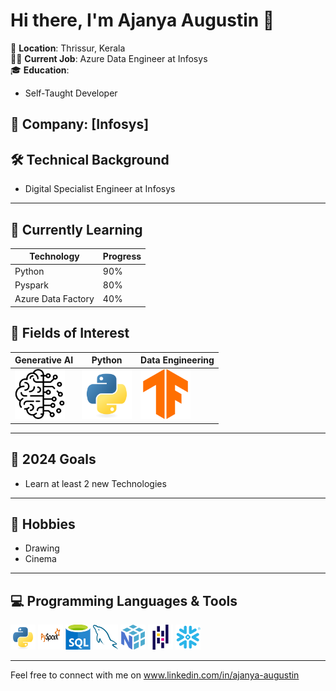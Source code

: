 # Hi there, I'm Ajanya Augustin 👋

📍 **Location**: Thrissur, Kerala  
👨‍💻 **Current Job**: Azure Data Engineer at Infosys  
🎓 **Education**:  
- Self-Taught Developer  

🏢 **Company**: [Infosys]
---

## 🛠️ Technical Background
- Digital Specialist Engineer  at Infosys  

---

## 🌱 Currently Learning

| Technology              | Progress |
|-------------------------|----------|
| Python                  | 90%      |
| Pyspark                 | 80%      |
| Azure Data Factory      | 40%      |

## 🚀 Fields of Interest

| Generative AI | Python | Data Engineering |
|---|---|---|
| <img src="https://github.com/Ajanya-Augustin/Ajanya-Augustin/blob/main/artificial-intelligence.png?raw=true" alt="Generative AI" width="80" height="80"> | <img src="https://raw.githubusercontent.com/devicons/devicon/master/icons/python/python-original.svg" alt="Python" width="80" height="80"> | <img src="https://raw.githubusercontent.com/devicons/devicon/master/icons/tensorflow/tensorflow-original.svg" alt="Data Engineering" width="80" height="80"> |

---

## 🎯 2024 Goals
- Learn at least 2 new Technologies

---

## 🎨 Hobbies
- Drawing
- Cinema

---

## 💻 Programming Languages & Tools

<p>
  <a href="#"><img src="https://raw.githubusercontent.com/devicons/devicon/master/icons/python/python-original.svg" alt="python" width="40" height="40"/></a>
  <a href="#"><img src="https://github.com/Ajanya-Augustin/Ajanya-Augustin/blob/main/pyspark.png?raw=true" alt="pyspark" width="40" height="40"/></a>
  <a href="#"><img src="https://github.com/Ajanya-Augustin/Ajanya-Augustin/blob/main/sql.png?raw=true" alt="sql" width="40" height="40"/></a>
  <a href="#"><img src="https://raw.githubusercontent.com/devicons/devicon/master/icons/mysql/mysql-original.svg" alt="mysql" width="40" height="40"/></a>
  <a href="#"><img src="https://raw.githubusercontent.com/devicons/devicon/master/icons/numpy/numpy-original.svg" alt="numpy" width="40" height="40"/></a>
  <a href="#"><img src="https://raw.githubusercontent.com/devicons/devicon/master/icons/pandas/pandas-original.svg" alt="pandas" width="40" height="40"/></a>
  <a href="#"><img src="https://github.com/Ajanya-Augustin/Ajanya-Augustin/blob/main/snowflake.png?raw=true" alt="snowflake" width="40" height="40"/></a>
</p>

---

Feel free to connect with me on www.linkedin.com/in/ajanya-augustin
